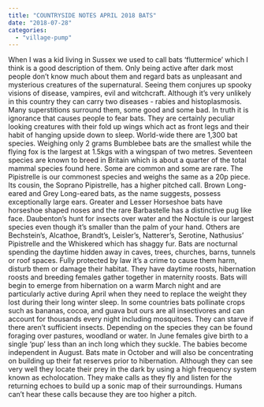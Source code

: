 ```yaml
---
title: "COUNTRYSIDE NOTES APRIL 2018 BATS"
date: "2018-07-28"
categories: 
  - "village-pump"
---
```


When I was a kid living in Sussex we used to call bats ‘fluttermice’ which I think is a good description of them. Only being active after dark most people don’t know much about them and regard bats as unpleasant and mysterious creatures of the supernatural. Seeing them conjures up spooky visions of disease, vampires, evil and witchcraft. Although it’s very unlikely in this country they can carry two diseases - rabies and histoplasmosis. Many superstitions surround them, some good and some bad. In truth it is ignorance that causes people to fear bats. They are certainly peculiar looking creatures with their fold up wings which act as front legs and their habit of hanging upside down to sleep. World-wide there are 1,300 bat species. Weighing only 2 grams Bumblebee bats are the smallest while the flying fox is the largest at 1.5kgs with a wingspan of two metres. Seventeen species are known to breed in Britain which is about a quarter of the total mammal species found here. Some are common and some are rare. The Pipistrelle is our commonest species and weighs the same as a 20p piece. Its cousin, the Soprano Pipistrelle, has a higher pitched call. Brown Long-eared and Grey Long-eared bats, as the name suggests, possess exceptionally large ears. Greater and Lesser Horseshoe bats have horseshoe shaped noses and the rare Barbastelle has a distinctive pug like face. Daubenton’s hunt for insects over water and the Noctule is our largest species even though it’s smaller than the palm of your hand. Others are Bechstein’s, Alcathoe, Brandt’s, Leisler’s, Natterer’s, Serotine, Nathusius’ Pipistrelle and the Whiskered which has shaggy fur. Bats are nocturnal spending the daytime hidden away in caves, trees, churches, barns, tunnels or roof spaces. Fully protected by law it’s a crime to cause them harm, disturb them or damage their habitat. They have daytime roosts, hibernation roosts and breeding females gather together in maternity roosts. Bats will begin to emerge from hibernation on a warm March night and are particularly active during April when they need to replace the weight they lost during their long winter sleep. In some countries bats pollinate crops such as bananas, cocoa, and guava but ours are all insectivores and can account for thousands every night including mosquitoes. They can starve if there aren’t sufficient insects. Depending on the species they can be found foraging over pastures, woodland or water. In June females give birth to a single ‘pup’ less than an inch long which they suckle. The babies become independent in August. Bats mate in October and will also be concentrating on building up their fat reserves prior to hibernation. Although they can see very well they locate their prey in the dark by using a high frequency system known as echolocation. They make calls as they fly and listen for the returning echoes to build up a sonic map of their surroundings. Humans can’t hear these calls because they are too higher a pitch.
